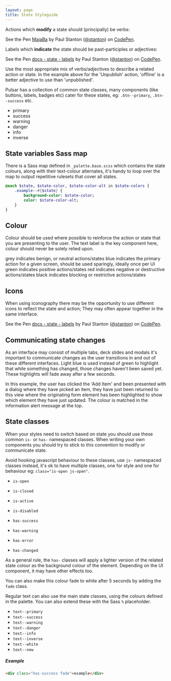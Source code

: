 ```yaml
---
layout: page
title: State Styleguide
---
```


Actions which **modify** a state should (principally) be verbs:

<p data-height="145" data-theme-id="19151" data-slug-hash="MajaBa" data-default-tab="result" data-user="stanton" class='codepen'>See the Pen <a href='http://codepen.io/stanton/pen/MajaBa/'>MajaBa</a> by Paul Stanton (<a href='http://codepen.io/stanton'>@stanton</a>) on <a href='http://codepen.io'>CodePen</a>.</p>
<script async src="//assets.codepen.io/assets/embed/ei.js"></script>

Labels which **indicate** the state should be past-participles or adjectives:

<p data-height="120" data-theme-id="19151" data-slug-hash="Kdgdbw" data-default-tab="result" data-user="stanton" class='codepen'>See the Pen <a href='http://codepen.io/stanton/pen/Kdgdbw/'>docs - state - labels</a> by Paul Stanton (<a href='http://codepen.io/stanton'>@stanton</a>) on <a href='http://codepen.io'>CodePen</a>.</p>
<script async src="//assets.codepen.io/assets/embed/ei.js"></script>

Use the most appropriate mix of verbs/adjectives to describe a related action or state. In the example above for the 'Unpublish' action, 'offline' is a better adjective to use than 'unpublished'.

Pulsar has a collection of common state classes, many components (like buttons, labels, badges etc) cater for these states, eg: `.btn--primary`, `.btn--success` etc.

* primary
* success
* warning
* danger
* info
* inverse

## State variables Sass map

There is a Sass map defined in `_palette.base.scss` which contains the state colours, along with their text-colour alternates, it's handy to loop over the map to output repetitive rulesets that cover all states.

```sass
@each $state, $state-color, $state-color-alt in $state-colors {
    .example--#{$state} {
        background-color: $state-color;
        color: $state-color-alt;
    }
}
```

## Colour

Colour should be used where possible to reinforce the action or state that you are presenting to the user. The text label is the key component here, colour should never be solely relied upon.

<label class="label">grey</label> indicates benign, or neutral actions/states
<label class="label label--primary">blue</label> indicates the primary action for a given screen, should be used sparingly, ideally once per UI
<label class="label label--success">green</label> indicates positive actions/states
<label class="label label--danger">red</label> indicates negative or destructive actions/states
<label class="label label--inverse">black</label> indicates blocking or restrictive actions/states

## Icons

When using iconography there may be the opportunity to use different icons to reflect the state and action; They may often appear together in the same interface.

<p data-height="79" data-theme-id="19151" data-slug-hash="PPGPBx" data-default-tab="result" data-user="stanton" class='codepen'>See the Pen <a href='http://codepen.io/stanton/pen/PPGPBx/'>docs - state - labels</a> by Paul Stanton (<a href='http://codepen.io/stanton'>@stanton</a>) on <a href='http://codepen.io'>CodePen</a>.</p>
<script async src="//assets.codepen.io/assets/embed/ei.js"></script>

## Communicating state changes

As an interface may consist of multiple tabs, deck slides and modals it's important to communicate changes as the user transitions in and out of these different interfaces. Light blue is used instead of green to highlight that while something has changed, those changes haven't been saved yet. These highlights will fade away after a few seconds.

In this example, the user has clicked the 'Add Item' and been presented with a dialog where they have picked an item, they have just been returned to this view where the originating form element has been highlighted to show which element they have just updated. The colour is matched in the information alert message at the top.

## State classes

When your styles need to switch based on state you should use these common `is-` or `has-` namespaced classes. When writing your own components you should try to stick to this convention to modify or communicate state.

Avoid hooking javascript behaviour to these classes, use `js-` namespaced classes instead, it's ok to have multiple classes, one for style and one for behaviour eg: `class="is-open js-open"`.

* `is-open`
* `is-closed`
* `is-active`
* `is-disabled`


* `has-success`
* `has-warning`
* `has-error`
* `has-changed`

As a general rule, the `has-` classes will apply a lighter version of the related state colour as the background colour of the element. Depending on the UI component, it may have other effects too.

You can also make this colour fade to white after 5 seconds by adding the `fade` class.

Regular text can also use the main state classes, using the colours defined in the palette. You can also extend these with the Sass `%` placeholder.

* `text--primary`
* `text--success`
* `text--warning`
* `text--danger`
* `text--info`
* `text--inverse`
* `text--white`
* `text--new`

##### Example

```html
<div class="has-success fade">example</div>
```
